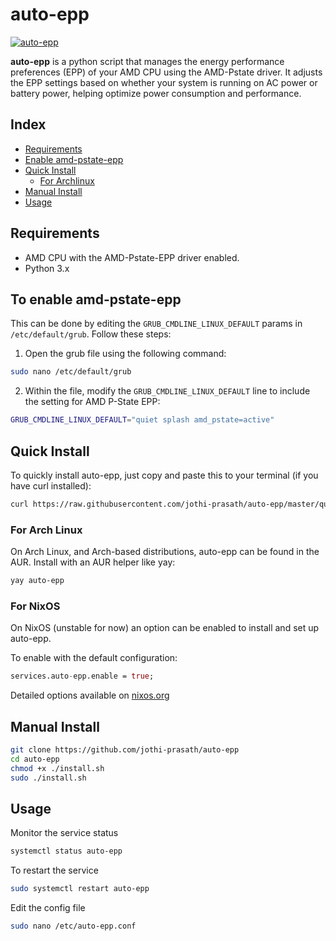 # auto-epp
[![auto-epp](https://img.shields.io/aur/version/auto-epp?color=1793d1&label=auto-epp&logo=arch-linux&style=for-the-badge)](https://aur.archlinux.org/packages/auto-epp/)

**auto-epp** is a python script that manages the energy performance preferences (EPP) of your AMD CPU using the AMD-Pstate driver. It adjusts the EPP settings based on whether your system is running on AC power or battery power, helping optimize power consumption and performance.

## Index

- [Requirements](#requirements)
- [Enable amd-pstate-epp](#to-enable-amd-pstate-epp)
- [Quick Install](#quick-install)
  - [For Archlinux](#for-arch-linux)
- [Manual Install](#manual-install)
- [Usage](#usage)

## Requirements

- AMD CPU with the AMD-Pstate-EPP driver enabled.
- Python 3.x

## To enable amd-pstate-epp

This can be done by editing the `GRUB_CMDLINE_LINUX_DEFAULT` params in `/etc/default/grub`. Follow these steps:

1. Open the grub file using the following command:
```bash
sudo nano /etc/default/grub
```
2. Within the file, modify the `GRUB_CMDLINE_LINUX_DEFAULT` line to include the setting for AMD P-State EPP:
```bash
GRUB_CMDLINE_LINUX_DEFAULT="quiet splash amd_pstate=active"
```

## Quick Install

To quickly install auto-epp, just copy and paste this to your terminal (if you have curl installed):
```bash
curl https://raw.githubusercontent.com/jothi-prasath/auto-epp/master/quick-install.sh | sudo bash
```
### For Arch Linux

On Arch Linux, and Arch-based distributions, auto-epp can be found in the AUR. Install with an AUR helper like yay:
```bash
yay auto-epp
```

### For NixOS

On NixOS (unstable for now) an option can be enabled to install and set up auto-epp.

To enable with the default configuration:

```nix
services.auto-epp.enable = true;
```

Detailed options available on [nixos.org](https://search.nixos.org/options?channel=unstable&from=0&size=50&sort=relevance&type=packages&query=auto-epp)

## Manual Install

```bash
git clone https://github.com/jothi-prasath/auto-epp
cd auto-epp
chmod +x ./install.sh
sudo ./install.sh
```

## Usage

Monitor the service status
```bash
systemctl status auto-epp
```

To restart the service
```bash
sudo systemctl restart auto-epp
```

Edit the config file
```bash
sudo nano /etc/auto-epp.conf
```
